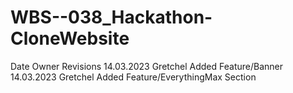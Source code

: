 # WBS--038_Hackathon-CloneWebsite
Date        Owner            Revisions
14.03.2023  Gretchel         Added Feature/Banner   
14.03.2023  Gretchel         Added Feature/EverythingMax Section
